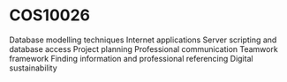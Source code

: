 # COS10026
 Database modelling techniques Internet applications Server scripting and database access Project planning Professional communication Teamwork framework Finding information and professional referencing Digital sustainability
